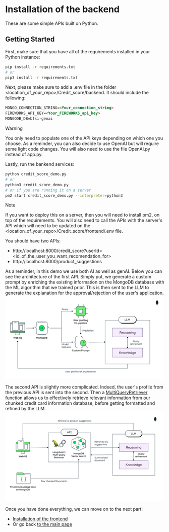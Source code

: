 # Installation of the backend

These are some simple APIs built on Python.

## Getting Started

First, make sure that you have all of the requirements installed in your Python instance:

```bash
pip install -r requirements.txt
# or
pip3 install -r requirements.txt
```
Next, please make sure to add a .env file in the folder <location_of_your_repo>/Credit_score/backend. It should include the following:

```md
MONGO_CONNECTION_STRING=<Your_connection_string>
FIREWORKS_API_KEY=<Your_FIREWORKS_api_key>
MONGODB_DB=bfsi-genai 
```
> [!Warning]
> You only need to populate one of the API keys depending on which one you choose. As a reminder, you can also decide to use OpenAI but will require some light code changes. You will also need to use the file OpenAI.py instead of app.py.

Lastly, run the bankend services:

```bash
python credit_score_demo.py
# or
python3 credit_score_demo.py
# or if you are running it on a server
pm2 start credit_score_demo.py --interpreter=python3
```
> [!Note]
> If you want to deploy this on a server, then you will need to install pm2, on top of the requirements. You will also need to call the APIs with the server's API which will need to be updated on the <location_of_your_repo>/Credit_score/frontend/.env file.

You should have two APIs:
- http://localhost:8000/credit_score?userId=<id_of_the_user_you_want_recomendation_for>
- http://localhost:8000/product_suggestions

As a reminder, in this demo we use both AI as well as genAI. Below you can see the architecture of the first API. Simply put, we generate a custom prompt by enriching the existing information on the MongoDB database with the ML algorithm that we trained prior. This is then sent to the LLM to generate the explanation for the approval/rejection of the user's application.
![image](./Explainations.png)

The second API is slightly more complicated. Indeed, the user's profile from the previous API is sent into the second. Then a [MultiQueryRetriever](https://python.langchain.com/docs/modules/data_connection/retrievers/MultiQueryRetriever/) function allows us to effectively retrieve relevant information from our chunked credit card information database, before getting formatted and refined by the LLM.
![image](./Recomendations.png)

Once you have done everything, we can move on to the next part:
- [Installation of the frontend](../frontend/)
- Or go back [to the main page](../)